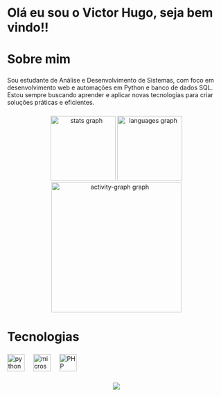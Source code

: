 <h1 align="left">Olá eu sou o Victor Hugo, seja bem vindo!!</h1>

###

<h1 align="left">Sobre mim</h1>

###

<p align="left">Sou estudante de Análise e Desenvolvimento de Sistemas, com foco em desenvolvimento web e automações em Python e banco de dados SQL. Estou sempre buscando aprender e aplicar novas tecnologias para criar soluções práticas e eficientes.</p>

###

<div align="center">
  <img src="https://github-readme-stats.vercel.app/api?username=CorreaVictorHugo&hide_title=false&hide_rank=false&show_icons=true&include_all_commits=true&count_private=true&disable_animations=false&theme=gruvbox_light&locale=en&hide_border=false&order=1" height="150" alt="stats graph"  />
  <img src="https://github-readme-stats.vercel.app/api/top-langs?username=CorreaVictorHugo&locale=en&hide_title=false&layout=compact&card_width=320&langs_count=5&theme=gruvbox_light&hide_border=false&order=2" height="150" alt="languages graph"  />
  <img src="https://github-readme-activity-graph.vercel.app/graph?username=CorreaVictorHugo&radius=16&theme=gruvbox&area=true&order=5" height="300" alt="activity-graph graph"  />
</div>

###

<h1 align="left">Tecnologias</h1>

###

<div align="left">
  <img src="https://cdn.jsdelivr.net/gh/devicons/devicon/icons/python/python-original.svg" height="40" alt="python logo" />
  <img width="12" />
  <img src="https://cdn.jsdelivr.net/gh/devicons/devicon/icons/microsoftsqlserver/microsoftsqlserver-plain.svg" height="40" alt="microsoftsqlserver logo" />
  <img width="12" />
  <img src="https://cdn.jsdelivr.net/gh/devicons/devicon/icons/php/php-original.svg" height="40" alt="PHP logo" />
</div>


###

<div align="center">
  <img src="https://profile-counter.glitch.me/CorreaVictorHugo/count.svg?"  />
</div>

###

